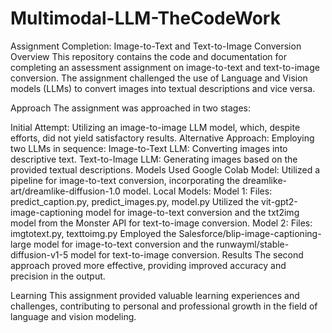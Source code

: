 # Multimodal-LLM-TheCodeWork
Assignment Completion: Image-to-Text and Text-to-Image Conversion
Overview
This repository contains the code and documentation for completing an assessment assignment on image-to-text and text-to-image conversion. The assignment challenged the use of Language and Vision models (LLMs) to convert images into textual descriptions and vice versa.

Approach
The assignment was approached in two stages:

Initial Attempt: Utilizing an image-to-image LLM model, which, despite efforts, did not yield satisfactory results.
Alternative Approach: Employing two LLMs in sequence:
Image-to-Text LLM: Converting images into descriptive text.
Text-to-Image LLM: Generating images based on the provided textual descriptions.
Models Used
Google Colab Model:
Utilized a pipeline for image-to-text conversion, incorporating the dreamlike-art/dreamlike-diffusion-1.0 model.
Local Models:
Model 1:
Files: predict_caption.py, predict_images.py, model.py
Utilized the vit-gpt2-image-captioning model for image-to-text conversion and the txt2img model from the Monster API for text-to-image conversion.
Model 2:
Files: imgtotext.py, texttoimg.py
Employed the Salesforce/blip-image-captioning-large model for image-to-text conversion and the runwayml/stable-diffusion-v1-5 model for text-to-image conversion.
Results
The second approach proved more effective, providing improved accuracy and precision in the output.

Learning
This assignment provided valuable learning experiences and challenges, contributing to personal and professional growth in the field of language and vision modeling.
